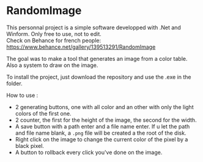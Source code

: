 # RandomImage

This personnal project is a simple software developped with .Net and Winform. Only free to use, not to edit.  
Check on Behance for french people: https://www.behance.net/gallery/139513291/RandomImage

The goal was to make a tool that generates an image from a color table. Also a system to draw on the image.

To install the project, just download the repository and use the .exe in the folder.

How to use : 
* 2 generating buttons, one with all color and an other with only the light colors of the first one.
* 2 counter, the first for the height of the image, the second for the width.
* A save button with a path enter and a file name enter. If u let the path and file name blank, a ``.png`` file will be created a the root of the disk.
* Right click on the image to change the current color of the pixel by a black pixel.
* A button to rollback every click you've done on the image.
